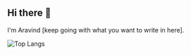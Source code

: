 ## Hi there 👋

I'm Aravind [keep going with what you want to write in here].


![Top Langs](https://github-readme-stats.vercel.app/api/top-langs/?username=aTuraga30&hide_progress=true)

